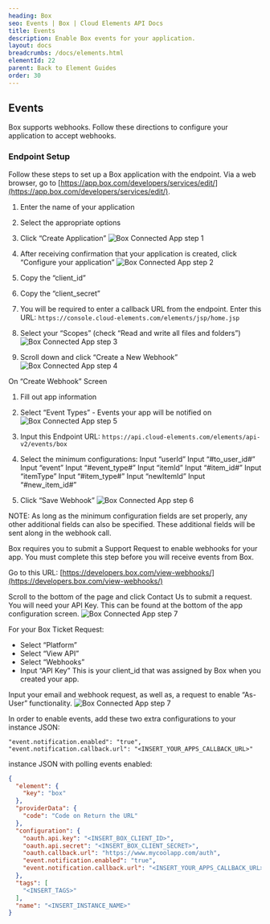 ```yaml
---
heading: Box
seo: Events | Box | Cloud Elements API Docs
title: Events
description: Enable Box events for your application.
layout: docs
breadcrumbs: /docs/elements.html
elementId: 22
parent: Back to Element Guides
order: 30
---
```


## Events

Box supports webhooks.  Follow these directions to configure your application to accept webhooks.

### Endpoint Setup

Follow these steps to set up a Box application with the endpoint.
Via a web browser, go to  [https://app.box.com/developers/services/edit/](https://app.box.com/developers/services/edit/).

1. Enter the name of your application

2. Select the appropriate options

3. Click “Create Application”
![Box Connected App step 1](http://cloud-elements.com/wp-content/uploads/2014/08/BoxAPI1.png)

4. After receiving confirmation that your application is created, click “Configure your application”
![Box Connected App step 2](http://cloud-elements.com/wp-content/uploads/2014/08/BoxAPI2.png)

5. Copy the “client_id”

6. Copy the “client_secret”

7. You will be required to enter a callback URL from the endpoint. Enter this URL: `https://console.cloud-elements.com/elements/jsp/home.jsp`

8. Select your “Scopes” (check “Read and write all files and folders”)
![Box Connected App step 3](http://cloud-elements.com/wp-content/uploads/2014/08/BoxAPI31.png)

9. Scroll down and click “Create a New Webhook”
![Box Connected App step 4](http://cloud-elements.com/wp-content/uploads/2014/08/BoxCreateWebhook.png)

On “Create Webhook” Screen

1. Fill out app information

2. Select “Event Types” - Events your app will be notified on
![Box Connected App step 5](http://cloud-elements.com/wp-content/uploads/2014/08/BoxNameWebhook.png)

3. Input this Endpoint URL: `https://api.cloud-elements.com/elements/api-v2/events/box`

4. Select the minimum configurations:
Input “userId” Input “#to_user_id#”
Input “event” Input “#event_type#”
Input “itemId” Input “#item_id#”
Input “itemType” Input “#item_type#”
Input “newItemId” Input “#new_item_id#”

5. Click “Save Webhook”
![Box Connected App step 6](http://cloud-elements.com/wp-content/uploads/2014/08/BoxCreateWebhookMinimumConfigs.png)

NOTE: As long as the minimum configuration fields are set properly, any other additional fields can also be specified. These additional fields will be sent along in the webhook call.

Box requires you to submit a Support Request to enable webhooks for your app. You must complete this step before you will receive events from Box.

Go to this URL: [https://developers.box.com/view-webhooks/](https://developers.box.com/view-webhooks/)

Scroll to the bottom of the page and click Contact Us to submit a request. You will need your API Key. This can be found at the bottom of the app configuration screen.
![Box Connected App step 7](http://cloud-elements.com/wp-content/uploads/2015/01/BoxContactUs.png)

For your Box Ticket Request:

* Select “Platform”
* Select “View API”
* Select “Webhooks”
* Input “API Key” This is your client_id that was assigned by Box when you created your app.

Input your email and webhook request, as well as, a request to enable “As-User” functionality.
![Box Connected App step 7](http://cloud-elements.com/wp-content/uploads/2014/08/BoxContactUs2.png)

In order to enable events, add these two extra configurations to your instance JSON:

```
"event.notification.enabled": "true",
"event.notification.callback.url": "<INSERT_YOUR_APPS_CALLBACK_URL>"
```

instance JSON with polling events enabled:

```json
{
  "element": {
    "key": "box"
  },
  "providerData": {
    "code": "Code on Return the URL"
  },
  "configuration": {
    "oauth.api.key": "<INSERT_BOX_CLIENT_ID>",
    "oauth.api.secret": "<INSERT_BOX_CLIENT_SECRET>",
    "oauth.callback.url": "https://www.mycoolapp.com/auth",
    "event.notification.enabled": "true",
    "event.notification.callback.url": "<INSERT_YOUR_APPS_CALLBACK_URL>"
  },
  "tags": [
    "<INSERT_TAGS>"
  ],
  "name": "<INSERT_INSTANCE_NAME>"
}
```
